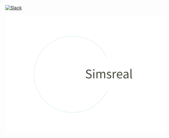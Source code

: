 [![Slack](https://img.shields.io/badge/slack-join%20chat-blue.svg)](https://join.slack.com/t/simsreal/shared_invite/zt-2vwyklm9d-ppni~ex4pc4~t~5sBGpwFw)

![logo](../logo.png)

